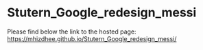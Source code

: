 # Stutern_Google_redesign_messi
Please find below the link to the hosted page:
https://mhizdhee.github.io/Stutern_Google_redesign_messi/
